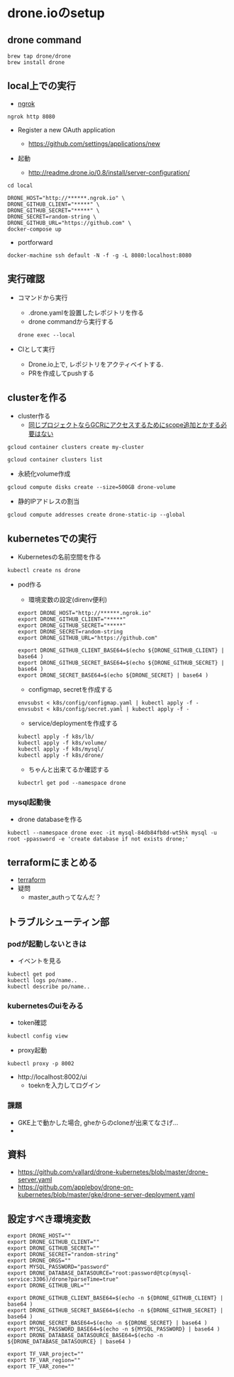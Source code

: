# drone.ioのsetup
## drone command
```
brew tap drone/drone
brew install drone
```

## local上での実行
+ [ngrok](https://dashboard.ngrok.com/get-started)
```
ngrok http 8080
```

+ Register a new OAuth application
  + https://github.com/settings/applications/new

+ 起動
  + http://readme.drone.io/0.8/install/server-configuration/
```
cd local

DRONE_HOST="http://******.ngrok.io" \
DRONE_GITHUB_CLIENT="*****" \
DRONE_GITHUB_SECRET="*****" \
DRONE_SECRET=random-string \
DRONE_GITHUB_URL="https://github.com" \
docker-compose up
```

+ portforward
```
docker-machine ssh default -N -f -g -L 8080:localhost:8080
```

## 実行確認
+ コマンドから実行
  + .drone.yamlを設置したレポジトリを作る
  + drone commandから実行する
  ```
  drone exec --local
  ```

+ CIとして実行
  + Drone.io上で, レポジトリをアクティベイトする.
  + PRを作成してpushする


## clusterを作る
+ cluster作る
  + [同じプロジェクトならGCRにアクセスするためにscope追加とかする必要はない](https://cloud.google.com/container-registry/docs/using-with-google-cloud-platform?hl=ja)
```
gcloud container clusters create my-cluster
```
```
gcloud container clusters list
```

+ 永続化volume作成
```
gcloud compute disks create --size=500GB drone-volume
```

+ 静的IPアドレスの割当
```
gcloud compute addresses create drone-static-ip --global
```


## kubernetesでの実行

+ Kubernetesの名前空間を作る
```
kubectl create ns drone
```

+ pod作る
  + 環境変数の設定(direnv便利)
  ```
  export DRONE_HOST="http://******.ngrok.io"
  export DRONE_GITHUB_CLIENT="*****"
  export DRONE_GITHUB_SECRET="*****"
  export DRONE_SECRET=random-string
  export DRONE_GITHUB_URL="https://github.com"

  export DRONE_GITHUB_CLIENT_BASE64=$(echo ${DRONE_GITHUB_CLIENT} | base64 )
  export DRONE_GITHUB_SECRET_BASE64=$(echo ${DRONE_GITHUB_SECRET} | base64 )
  export DRONE_SECRET_BASE64=$(echo ${DRONE_SECRET} | base64 )
  ```

  + configmap, secretを作成する
  ```
  envsubst < k8s/config/configmap.yaml | kubectl apply -f -
  envsubst < k8s/config/secret.yaml | kubectl apply -f -
  ```

  + service/deploymentを作成する
  ```
  kubectl apply -f k8s/lb/
  kubectl apply -f k8s/volume/
  kubectl apply -f k8s/mysql/
  kubectl apply -f k8s/drone/
  ```

  + ちゃんと出来てるか確認する
  ```
  kubectrl get pod --namespace drone
  ```

### mysql起動後
+ drone databaseを作る
```
kubectl --namespace drone exec -it mysql-84db84fb8d-wt5hk mysql -u root -ppassword -e 'create database if not exists drone;'

```

## terraformにまとめる
+ [terraform](https://www.terraform.io/docs/providers/google/r/container_cluster.html)
+ 疑問
  + master_authってなんだ？

## トラブルシューティン部
### podが起動しないときは
+ イベントを見る
```
kubectl get pod
kubectl logs po/name..
kubectl describe po/name..
```

### kubernetesのuiをみる
+ token確認
```
kubectl config view
```
+ proxy起動
```
kubectl proxy -p 8002
```
+ http://localhost:8002/ui
  + toeknを入力してログイン

### 課題
+ GKE上で動かした場合, gheからのcloneが出来てなさげ...
+ 


## 資料
+ https://github.com/vallard/drone-kubernetes/blob/master/drone-server.yaml
+ https://github.com/appleboy/drone-on-kubernetes/blob/master/gke/drone-server-deployment.yaml


## 設定すべき環境変数
```
export DRONE_HOST=""
export DRONE_GITHUB_CLIENT=""
export DRONE_GITHUB_SECRET=""
export DRONE_SECRET="random-string"
export DRONE_ORGS=""
export MYSQL_PASSWORD="password"
export DRONE_DATABASE_DATASOURCE="root:password@tcp(mysql-service:3306)/drone?parseTime=true"
export DRONE_GITHUB_URL=""

export DRONE_GITHUB_CLIENT_BASE64=$(echo -n ${DRONE_GITHUB_CLIENT} | base64 )
export DRONE_GITHUB_SECRET_BASE64=$(echo -n ${DRONE_GITHUB_SECRET} | base64 )
export DRONE_SECRET_BASE64=$(echo -n ${DRONE_SECRET} | base64 )
export MYSQL_PASSWORD_BASE64=$(echo -n ${MYSQL_PASSWORD} | base64 )
export DRONE_DATABASE_DATASOURCE_BASE64=$(echo -n ${DRONE_DATABASE_DATASOURCE} | base64 )

export TF_VAR_project=""
export TF_VAR_region=""
export TF_VAR_zone=""
```
